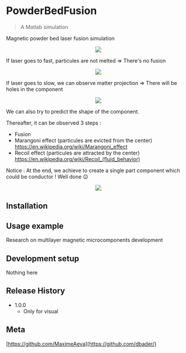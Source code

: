 # PowderBedFusion
> A Matlab simulation

Magnetic powder bed laser fusion simulation

<p align="center">
  <img src="https://github.com/MaximeAeva/PowderBedFusion/blob/main/hellonormal.gif">
</p>

If laser goes to fast, particules are not melted => There's no fusion
<p align="center">
  <img src="https://github.com/MaximeAeva/PowderBedFusion/blob/main/hellounder.gif">
</p>

If laser goes to slow, we can observe matter projection => There will be holes in the component
<p align="center">
  <img src="https://github.com/MaximeAeva/PowderBedFusion/blob/main/helloover.gif">
</p>

We can also try to predict the shape of the component. 

Thereafter, it can be observed 3 steps :
- Fusion
- Marangoni effect (particules are evicted from the center) https://en.wikipedia.org/wiki/Marangoni_effect
- Recoil effect (particules are attracted by the center) https://en.wikipedia.org/wiki/Recoil_(fluid_behavior)

Notice : At the end, we achieve to create a single part component which could be conductor ! Well done :wink:
<p align="center">
  <img src="https://github.com/MaximeAeva/PowderBedFusion/blob/main/helloshape.gif">
</p>

## Installation


## Usage example

Research on multilayer magnetic microcomponents development

## Development setup

Nothing here

## Release History

* 1.0.0
    * Only for visual

## Meta

[https://github.com/MaximeAeva](https://github.com/dbader/)

